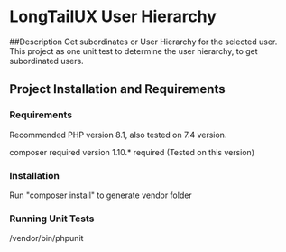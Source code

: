 # LongTailUX User Hierarchy

##Description
Get subordinates or User Hierarchy for the selected user.
This project as one unit test to determine the user hierarchy, to get
subordinated users.

## Project Installation and Requirements

### Requirements
Recommended PHP version 8.1, also tested on 7.4 version.

composer required version 1.10.* required (Tested on this version)

### Installation
Run "composer install" to generate vendor folder

### Running Unit Tests
/vendor/bin/phpunit
